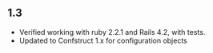 ## 1.3

* Verified working with ruby 2.2.1 and Rails 4.2, with tests. 
* Updated to Confstruct 1.x for configuration objects